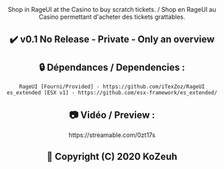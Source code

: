 <div align='center'>Shop in RageUI at the Casino to buy scratch tickets. / Shop en RageUI au Casino permettant d'acheter des tickets grattables.</div>

<h2 align='center'>✔️ v0.1 No Release - Private - Only an overview </h2>

<h2 align='center'>🔒 Dépendances / Dependencies :</h2>
<div align='center'>

    RageUI [Fourni/Provided] - https://github.com/iTexZoz/RageUI
    es_extended [ESX v1] - https://github.com/esx-framework/es_extended/
</div>

<h2 align='center'>📷 Vidéo / Preview :</h2>
<div align='center'>https://streamable.com/0zt17s </div>

<h2 align='center'>🔖 Copyright (C) 2020 KoZeuh</h2>
